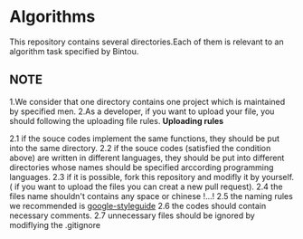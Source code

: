# Algorithms
This repository contains several directories.Each of them is relevant to an algorithm task specified by Bintou.


## NOTE
1.We consider that one directory contains one project which is maintained by specified men.
2.As a developer, if you want to upload your file, you should following the uploading file rules.
**Uploading rules**

2.1 if the souce codes implement the same functions, they should be put into the same directory.
2.2 if the souce codes (satisfied the condition above) are written in different languages,
they should be put into different directories whose names should be specified arccording programming languages.
2.3 if it is possible, fork this repository and modifly it by yourself.( if you want to upload the files you can creat a new pull request).
2.4 the files name shouldn't contains any space or chinese !...!
2.5 the naming rules we recommended is [google-styleguide](http://zh-google-styleguide.readthedocs.io/en/latest/contents/)
2.6 the codes should contain necessary comments.
2.7 unnecessary files should be ignored by modiflying the .gitignore
